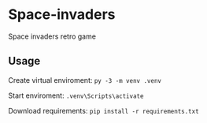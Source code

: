 # Space-invaders
 Space invaders retro game

## Usage
Create virtual enviroment: `py -3 -m venv .venv`

Start enviroment: `.venv\Scripts\activate`

Download requirements: `pip install -r requirements.txt`